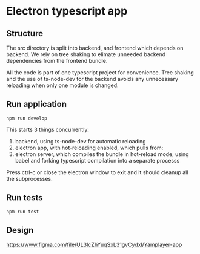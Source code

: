 # Electron typescript app

## Structure

The src directory is split into backend, and frontend which depends on backend.
We rely on tree shaking to elimate unneeded backend dependencies from the frontend bundle.

All the code is part of one typescript project for convenience.
Tree shaking and the use of ts-node-dev for the backend avoids any unnecessary reloading when only one module is changed.

## Run application

`npm run develop`

This starts 3 things concurrently:

1. backend, using ts-node-dev for automatic reloading
2. electron app, with hot-reloading enabled, which pulls from:
3. electron server, which compiles the bundle in hot-reload mode, using babel and forking typescript compilation into a separate processs

Press ctrl-c or close the electron window to exit and it should cleanup all the subprocesses.

## Run tests

`npm run test`

## Design

https://www.figma.com/file/UL3IcZhYuqSxL31gvCydxl/Yamplayer-app
